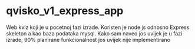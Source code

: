 # qvisko_v1_express_app

Web kviz koji je u pocetnoj fazi izrade.
Koristen je node js odnosno Express skeleton a kao baza podataka mysql. 
Kako sam naveo jos uvijek je u fazi izrade, 90% planirane funkcionalnost jos uvijek nije implementirano
